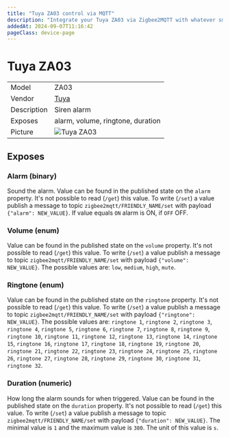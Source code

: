 ```yaml
---
title: "Tuya ZA03 control via MQTT"
description: "Integrate your Tuya ZA03 via Zigbee2MQTT with whatever smart home infrastructure you are using without the vendor's bridge or gateway."
addedAt: 2024-09-07T11:16:42
pageClass: device-page
---
```


<!-- !!!! -->
<!-- ATTENTION: This file is auto-generated through docgen! -->
<!-- You can only edit the "Notes"-Section between the two comment lines "Notes BEGIN" and "Notes END". -->
<!-- Do not use h1 or h2 heading within "## Notes"-Section. -->
<!-- !!!! -->

# Tuya ZA03

|     |     |
|-----|-----|
| Model | ZA03  |
| Vendor  | [Tuya](/supported-devices/#v=Tuya)  |
| Description | Siren alarm |
| Exposes | alarm, volume, ringtone, duration |
| Picture | ![Tuya ZA03](https://www.zigbee2mqtt.io/images/devices/ZA03.png) |


<!-- Notes BEGIN: You can edit here. Add "## Notes" headline if not already present. -->


<!-- Notes END: Do not edit below this line -->




## Exposes

### Alarm (binary)
Sound the alarm.
Value can be found in the published state on the `alarm` property.
It's not possible to read (`/get`) this value.
To write (`/set`) a value publish a message to topic `zigbee2mqtt/FRIENDLY_NAME/set` with payload `{"alarm": NEW_VALUE}`.
If value equals `ON` alarm is ON, if `OFF` OFF.

### Volume (enum)
Value can be found in the published state on the `volume` property.
It's not possible to read (`/get`) this value.
To write (`/set`) a value publish a message to topic `zigbee2mqtt/FRIENDLY_NAME/set` with payload `{"volume": NEW_VALUE}`.
The possible values are: `low`, `medium`, `high`, `mute`.

### Ringtone (enum)
Value can be found in the published state on the `ringtone` property.
It's not possible to read (`/get`) this value.
To write (`/set`) a value publish a message to topic `zigbee2mqtt/FRIENDLY_NAME/set` with payload `{"ringtone": NEW_VALUE}`.
The possible values are: `ringtone 1`, `ringtone 2`, `ringtone 3`, `ringtone 4`, `ringtone 5`, `ringtone 6`, `ringtone 7`, `ringtone 8`, `ringtone 9`, `ringtone 10`, `ringtone 11`, `ringtone 12`, `ringtone 13`, `ringtone 14`, `ringtone 15`, `ringtone 16`, `ringtone 17`, `ringtone 18`, `ringtone 19`, `ringtone 20`, `ringtone 21`, `ringtone 22`, `ringtone 23`, `ringtone 24`, `ringtone 25`, `ringtone 26`, `ringtone 27`, `ringtone 28`, `ringtone 29`, `ringtone 30`, `ringtone 31`, `ringtone 32`.

### Duration (numeric)
How long the alarm sounds for when triggered.
Value can be found in the published state on the `duration` property.
It's not possible to read (`/get`) this value.
To write (`/set`) a value publish a message to topic `zigbee2mqtt/FRIENDLY_NAME/set` with payload `{"duration": NEW_VALUE}`.
The minimal value is `1` and the maximum value is `380`.
The unit of this value is `s`.


